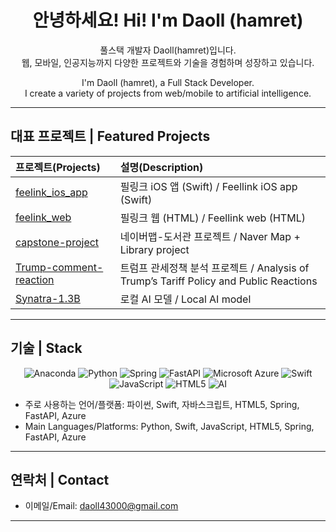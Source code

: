 <div align="center">

# 안녕하세요! Hi! I'm Daoll (hamret)

풀스택 개발자 Daoll(hamret)입니다.  
웹, 모바일, 인공지능까지 다양한 프로젝트와 기술을 경험하며 성장하고 있습니다.  

I'm Daoll (hamret), a Full Stack Developer.  
I create a variety of projects from web/mobile to artificial intelligence.

</div>

---

## 대표 프로젝트 | Featured Projects

| 프로젝트(Projects) | 설명(Description) |
|:---|:--|
| [feelink_ios_app](https://github.com/hamret/feelink_ios_app) | 필링크 iOS 앱 (Swift) / Feellink iOS app (Swift) |
| [feelink_web](https://github.com/hamret/feelink_web) | 필링크 웹 (HTML) / Feellink web (HTML) |
| [capstone-project](https://github.com/hamret/capstone-project) | 네이버맵-도서관 프로젝트 / Naver Map + Library project |
| [Trump-comment-reaction](https://github.com/hamret/Trump-comment-reaction) | 트럼프 관세정책 분석 프로젝트 / Analysis of Trump’s Tariff Policy and Public Reactions |
| [Synatra-1.3B](https://github.com/hamret/Synatra-1.3B) | 로컬 AI 모델 / Local AI model |

---

## 기술 | Stack

<div align="center">

![Anaconda](https://img.shields.io/badge/Anaconda-44A833?style=flat-square&logo=anaconda&logoColor=white)
![Python](https://img.shields.io/badge/Python-3776AB?style=flat-square&logo=Python&logoColor=white)
![Spring](https://img.shields.io/badge/Spring-6DB33F?style=flat-square&logo=spring&logoColor=white)
![FastAPI](https://img.shields.io/badge/FastAPI-009688?style=flat-square&logo=fastapi&logoColor=white)
![Microsoft Azure](https://img.shields.io/badge/Azure-0078D4?style=flat-square&logo=microsoftazure&logoColor=white)
![Swift](https://img.shields.io/badge/Swift-F05138?style=flat-square&logo=Swift&logoColor=white)
![JavaScript](https://img.shields.io/badge/JavaScript-F7DF1E?style=flat-square&logo=javascript&logoColor=black)
![HTML5](https://img.shields.io/badge/HTML5-E34F26?style=flat-square&logo=html5&logoColor=white)
![AI](https://img.shields.io/badge/AI-brightgreen)

</div>

- 주로 사용하는 언어/플랫폼: 파이썬, Swift, 자바스크립트, HTML5, Spring, FastAPI, Azure  
- Main Languages/Platforms: Python, Swift, JavaScript, HTML5, Spring, FastAPI, Azure

---

## 연락처 | Contact

- 이메일/Email: [daoll43000@gmail.com](mailto:daoll43000@gmail.com)

---
